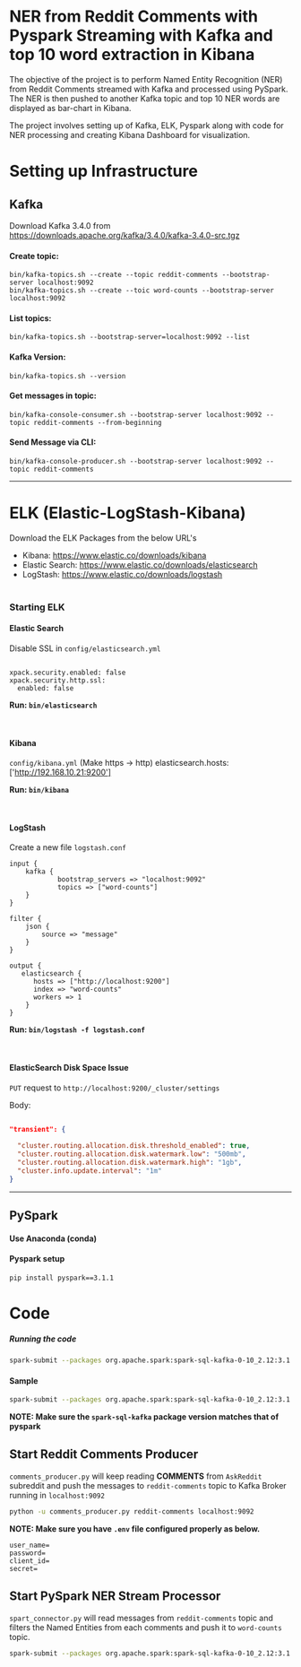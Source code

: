 # NER from Reddit Comments with Pyspark Streaming with Kafka and top 10 word extraction in Kibana

The objective of the project is to perform Named Entity Recognition (NER) from Reddit Comments streamed with Kafka and processed using PySpark. The NER is then pushed to another Kafka topic and top 10 NER words are displayed as bar-chart in Kibana.

The project involves setting up of Kafka, ELK, Pyspark along with code for NER processing and creating Kibana Dashboard for visualization.

# Setting up Infrastructure
## Kafka 

Download Kafka 3.4.0 from https://downloads.apache.org/kafka/3.4.0/kafka-3.4.0-src.tgz

#### Create topic:
`bin/kafka-topics.sh --create --topic reddit-comments --bootstrap-server localhost:9092`  
`bin/kafka-topics.sh --create --toic word-counts --bootstrap-server localhost:9092`

#### List topics:
`bin/kafka-topics.sh --bootstrap-server=localhost:9092 --list`

#### Kafka Version:
`bin/kafka-topics.sh --version`


#### Get messages in topic:

`bin/kafka-console-consumer.sh --bootstrap-server localhost:9092 --topic reddit-comments --from-beginning`

#### Send Message via CLI:
`bin/kafka-console-producer.sh --bootstrap-server localhost:9092 --topic reddit-comments`

---

# ELK (Elastic-LogStash-Kibana)

Download the ELK Packages from the below URL's  

- Kibana: https://www.elastic.co/downloads/kibana
- Elastic Search: https://www.elastic.co/downloads/elasticsearch
- LogStash: https://www.elastic.co/downloads/logstash
<br><br>
### Starting ELK

#### Elastic Search

Disable SSL in `config/elasticsearch.yml`

``` config

xpack.security.enabled: false
xpack.security.http.ssl:
  enabled: false

```

**Run: `bin/elasticsearch`**

<br>

#### Kibana

`config/kibana.yml` (Make https -> http)
elasticsearch.hosts: ['http://192.168.10.21:9200']


**Run: `bin/kibana`**

<br>

#### LogStash

Create a new file `logstash.conf`

``` config
input {
    kafka {
            bootstrap_servers => "localhost:9092"
            topics => ["word-counts"]
    }
}

filter {
    json {
        source => "message"
    }
}

output {
   elasticsearch {
      hosts => ["http://localhost:9200"]
      index => "word-counts"
      workers => 1
    }
}

```

**Run: `bin/logstash -f logstash.conf`**

<br>

#### ElasticSearch Disk Space Issue
`PUT` request to `http://localhost:9200/_cluster/settings`

Body:

``` json

"transient": {
   
  "cluster.routing.allocation.disk.threshold_enabled": true,
  "cluster.routing.allocation.disk.watermark.low": "500mb",
  "cluster.routing.allocation.disk.watermark.high": "1gb",
  "cluster.info.update.interval": "1m"
}

```

---

## PySpark

#### Use Anaconda (conda)

#### Pyspark setup  

`pip install pyspark==3.1.1`

# Code

##### Running the code

``` bash
spark-submit --packages org.apache.spark:spark-sql-kafka-0-10_2.12:3.1.1 --conf spark.sql.streaming.forceDeleteTempCheckpointLocation=true spark_connector.py <CHECKPOINT_DIR> <BOOTSTRAP_SERVER> <READ_TOPIC> <WRITE_TOPIC>
```

#### Sample
``` bash
spark-submit --packages org.apache.spark:spark-sql-kafka-0-10_2.12:3.1.1 --conf spark.sql.streaming.forceDeleteTempCheckpointLocation=true spark_connector.py /tmp/checkpoint localhost:9092 reddit-comments word-counts
```

**NOTE: Make sure the `spark-sql-kafka` package version matches that of pyspark**


## Start Reddit Comments Producer

`comments_producer.py` will keep reading **COMMENTS** from `AskReddit` subreddit and push the messages to `reddit-comments` topic to Kafka Broker running in `localhost:9092`

``` bash
python -u comments_producer.py reddit-comments localhost:9092
```

**NOTE: Make sure you have `.env` file configured properly as below.**
``` config
user_name=
password=
client_id=
secret=
```

## Start PySpark NER Stream Processor

`spart_connector.py` will read messages from `reddit-comments` topic and filters the Named Entities from each comments and push it to `word-counts` topic.

``` bash
spark-submit --packages org.apache.spark:spark-sql-kafka-0-10_2.12:3.1.1 --conf spark.sql.streaming.forceDeleteTempCheckpointLocation=true spark_connector.py
```

